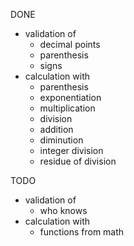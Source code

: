 DONE
 * validation of
   + decimal points
   + parenthesis
   + signs
 * calculation with
   + parenthesis
   + exponentiation
   + multiplication
   + division
   + addition
   + diminution
   + integer division
   + residue of division

TODO
 * validation of
   - who knows
 * calculation with
   - functions from math
